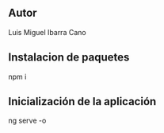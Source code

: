 ## Autor

Luis Miguel Ibarra Cano

## Instalacion de paquetes
npm i

## Inicialización de la aplicación
ng serve -o